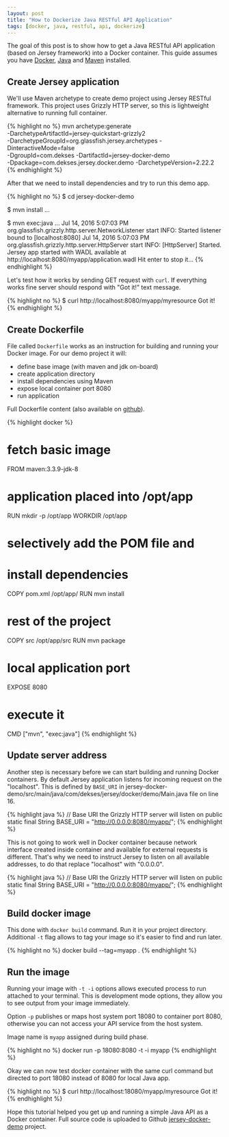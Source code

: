 ```yaml
---
layout: post
title: "How to Dockerize Java RESTful API Application"
tags: [docker, java, restful, api, dockerize]
---
```


The goal of this post is to show how to get a Java RESTful API application
(based on Jersey framework) into a Docker container. This guide assumes you
have [Docker](https://www.docker.com/),
[Java](https://www.oracle.com/java/index.html) and
[Maven](https://maven.apache.org/) installed.


## Create Jersey application

We'll use Maven archetype to create demo project using Jersey RESTful
framework. This project uses Grizzly HTTP server, so this is lightweight
alternative to running full container.

{% highlight no %}
mvn archetype:generate \
  -DarchetypeArtifactId=jersey-quickstart-grizzly2 \
  -DarchetypeGroupId=org.glassfish.jersey.archetypes -DinteractiveMode=false \
  -DgroupId=com.dekses -DartifactId=jersey-docker-demo \
  -Dpackage=com.dekses.jersey.docker.demo -DarchetypeVersion=2.22.2
{% endhighlight %}

After that we need to install dependencies and try to run this demo app.

{% highlight no %}
$ cd jersey-docker-demo

$ mvn install
...

$ mvn exec:java
...
Jul 14, 2016 5:07:03 PM org.glassfish.grizzly.http.server.NetworkListener start
INFO: Started listener bound to [localhost:8080]
Jul 14, 2016 5:07:03 PM org.glassfish.grizzly.http.server.HttpServer start
INFO: [HttpServer] Started.
Jersey app started with WADL available at
http://localhost:8080/myapp/application.wadl
Hit enter to stop it...
{% endhighlight %}

Let's test how it works by sending GET request with `curl`. If everything works
fine server should respond with "Got it!" text message.

{% highlight no %}
$ curl http://localhost:8080/myapp/myresource
Got it!
{% endhighlight %}


## Create Dockerfile

File called `Dockerfile` works as an instruction for building and running your Docker
image. For our demo project it will:

* define base image (with maven and jdk on-board)
* create application directory
* install dependencies using Maven
* expose local container port 8080
* run application

Full Dockerfile content (also available on
[github](https://github.com/dekses/jersey-docker-demo/blob/master/Dockerfile)).

{% highlight docker %}
# fetch basic image
FROM maven:3.3.9-jdk-8

# application placed into /opt/app
RUN mkdir -p /opt/app
WORKDIR /opt/app

# selectively add the POM file and
# install dependencies
COPY pom.xml /opt/app/
RUN mvn install

# rest of the project
COPY src /opt/app/src
RUN mvn package

# local application port
EXPOSE 8080

# execute it
CMD ["mvn", "exec:java"]
{% endhighlight %}


## Update server address

Another step is necessary before we can start building and running Docker
containers. By default Jersey application listens for incoming request on the
"localhost". This is defined by `BASE_URI` in
jersey-docker-demo/src/main/java/com/dekses/jersey/docker/demo/Main.java file
on line 16.

{% highlight java %}
// Base URI the Grizzly HTTP server will listen on
public static final String BASE_URI = "http://0.0.0.0:8080/myapp/";
{% endhighlight %}

This is not going to work well in Docker container because network interface
created inside container and available for external requests is different.
That's why we need to instruct Jersey to listen on all available addresses, to
do that replace "localhost" with "0.0.0.0".

{% highlight java %}
// Base URI the Grizzly HTTP server will listen on
public static final String BASE_URI = "http://0.0.0.0:8080/myapp/";
{% endhighlight %}


## Build docker image

This done with `docker build` command. Run it in your project directory.
Additional `-t` flag allows to tag your image so it's easier to find and run
later.

{% highlight no %}
docker build --tag=myapp .
{% endhighlight %}


## Run the image

Running your image with `-t -i` options allows executed process to run
attached to your terminal. This is development mode options, they allow you to
see output from your image immediately.

Option `-p` publishes or maps host system port 18080 to container port 8080,
otherwise you can not access your API service from the host system.

Image name is `myapp` assigned during build phase.

{% highlight no %}
docker run -p 18080:8080 -t -i myapp
{% endhighlight %}

Okay we can now test docker container with the same curl command but directed
to port 18080 instead of 8080 for local Java app.

{% highlight no %}
$ curl http://localhost:18080/myapp/myresource
Got it!
{% endhighlight %}

Hope this tutorial helped you get up and running a simple Java API as a Docker
container. Full source code is uploaded to Github 
[jersey-docker-demo](https://github.com/dekses/jersey-docker-demo) project.
